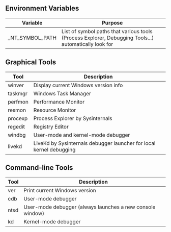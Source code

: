 ## Environment Variables

| Variable | Purpose |
| -------- | ------- |
| _NT_SYMBOL_PATH | List of symbol paths that various tools (Process Explorer, Debugging Tools...) automatically look for |

## Graphical Tools

| Tool | Description |
| ---- | ----------- |
| winver  | Display current Windows version info |
| taskmgr | Windows Task Manager |
| perfmon | Performance Monitor |
| resmon  | Resource Monitor |
| procexp | Process Explorer by Sysinternals |
| regedit | Registry Editor |
| windbg  | User-mode and kernel-mode debugger |
| livekd  | LiveKd by Sysinternals debugger launcher for local kernel debugging |

## Command-line Tools

| Tool | Description |
| ---- | ----------- |
| ver  | Print current Windows version |
| cdb  | User-mode debugger |
| ntsd | User-mode debugger (always launches a new console window) |
| kd   | Kernel-mode debugger |
